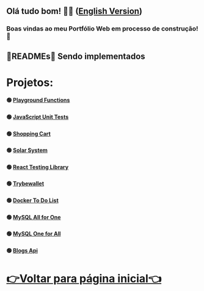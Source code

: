<h2>Olá tudo bom! 👋🤓 (<a href="https://github.com/PFonsecaFV/PFonsecaFV.github.io/blob/main/README_EN.md">English Version</a>)</h2> 

### Boas vindas ao meu Portfólio Web em processo de construção! 🚧

## 🚧READMEs🚧 Sendo implementados
  
# Projetos:

#### 🟢 [Playground Functions](https://github.com/PFonsecaFV?tab=repositories#:~:text=project%2Dplayground%2Dfunctions) </br>
#### 🟢 [JavaScript Unit Tests](https://github.com/PFonsecaFV/project-js-unit-tests) </br>
#### 🟢 [Shopping Cart](https://github.com/PFonsecaFV/project-shopping-cart) </br>
#### 🟢 [Solar System ](https://github.com/PFonsecaFV/project-solar-system) </br>
#### 🟢 [React Testing Library](https://github.com/PFonsecaFV/project-react-testing-library) </br>
#### 🟢 [Trybewallet](https://github.com/PFonsecaFV/project-trybewallet) </br>
#### 🟢 [Docker To Do List](https://github.com/PFonsecaFV/project-docker-todo-list) </br>
#### 🟢 [MySQL All for One](https://github.com/PFonsecaFV/project-mysql-all-for-one) </br>
#### 🟢 [MySQL One for All](https://github.com/PFonsecaFV/project-mysql-one-for-all) </br>
#### 🟢 [Blogs Api](https://github.com/PFonsecaFV/project-blogs-api) </br>

# [👉Voltar para página inicial👈](https://github.com/PFonsecaFV)
